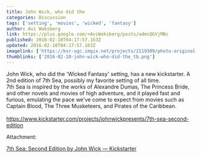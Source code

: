 ```yaml
---
title: John Wick, who did the
categories: Discussion
tags: ['setting', 'movies', 'wicked', 'fantasy']
author: Avi Waksberg
link: https://plus.google.com/+AviWaksberg/posts/admsQGVjMBc
published: 2016-02-10T04:17:57.163Z
updated: 2016-02-10T04:17:57.163Z
imagelink: ['https://ksr-ugc.imgix.net/projects/2119309/photo-original.jpg?v=1454894468&w=1536&h=1152&fit=crop&auto=format&q=92&s=f553b1425f4dbdc0098363a1b30c786d']
thumblinks: ['2016-02-10-john-wick-who-did-the_tb.png']
---
```


John Wick, who did the &#39;Wicked Fantasy&#39; setting, has a new kickstarter. A 2nd edition of 7th Sea, possibly my favorite setting of all time. <br />7th Sea is inspired by the works of Alexandre Dumas, The Princess Bride, and other novels and movies of high adventure, and it played fast and furious, emulating the pace we&#39;ve come to expect from movies such as Captain Blood, The Three Musketeers, and Pirates of the Caribbean.<br /><br /><a href="https://www.kickstarter.com/projects/johnwickpresents/7th-sea-second-edition" class="ot-anchor">https://www.kickstarter.com/projects/johnwickpresents/7th-sea-second-edition</a><br />


Attachment:

<a href='https://www.kickstarter.com/projects/johnwickpresents/7th-sea-second-edition'>7th Sea: Second Edition by John Wick —  Kickstarter</a>

